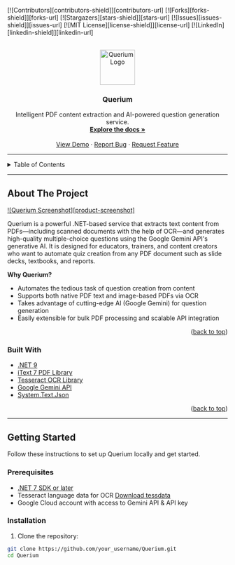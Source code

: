 <!-- Improved compatibility of back to top link: See: https://github.com/othneildrew/Best-README-Template/pull/73 -->
<a id="readme-top"></a>

<!--
*** Thanks for checking out the Querium README! If you have suggestions,
*** please fork the repo and create a pull request or open an issue.
*** And if you like it, please give the project a star! Thanks! 🚀
-->

<!-- PROJECT SHIELDS -->
[![Contributors][contributors-shield]][contributors-url]
[![Forks][forks-shield]][forks-url]
[![Stargazers][stars-shield]][stars-url]
[![Issues][issues-shield]][issues-url]
[![MIT License][license-shield]][license-url]
[![LinkedIn][linkedin-shield]][linkedin-url]

<br />
<div align="center">
  <a href="https://github.com/your_username/Querium">
    <img src="images/logo.png" alt="Querium Logo" width="80" height="80" />
  </a>

  <h3 align="center">Querium</h3>

  <p align="center">
    Intelligent PDF content extraction and AI-powered question generation service.
    <br />
    <a href="https://github.com/your_username/Querium"><strong>Explore the docs »</strong></a>
    <br />
    <br />
    <a href="https://github.com/your_username/Querium">View Demo</a>
    &middot;
    <a href="https://github.com/your_username/Querium/issues/new?labels=bug&template=bug-report.md">Report Bug</a>
    &middot;
    <a href="https://github.com/your_username/Querium/issues/new?labels=enhancement&template=feature-request.md">Request Feature</a>
  </p>
</div>

---

<details>
  <summary>Table of Contents</summary>
  <ol>
    <li><a href="#about-the-project">About The Project</a>
      <ul><li><a href="#built-with">Built With</a></li></ul>
    </li>
    <li><a href="#getting-started">Getting Started</a>
      <ul>
        <li><a href="#prerequisites">Prerequisites</a></li>
        <li><a href="#installation">Installation</a></li>
      </ul>
    </li>
    <li><a href="#usage">Usage</a></li>
    <li><a href="#roadmap">Roadmap</a></li>
    <li><a href="#contributing">Contributing</a></li>
    <li><a href="#license">License</a></li>
    <li><a href="#contact">Contact</a></li>
    <li><a href="#acknowledgments">Acknowledgments</a></li>
  </ol>
</details>

---

## About The Project

[![Querium Screenshot][product-screenshot]](https://github.com/your_username/Querium)

Querium is a powerful .NET-based service that extracts text content from PDFs—including scanned documents with the help of OCR—and generates high-quality multiple-choice questions using the Google Gemini API's generative AI. It is designed for educators, trainers, and content creators who want to automate quiz creation from any PDF document such as slide decks, textbooks, and reports.

**Why Querium?**

* Automates the tedious task of question creation from content
* Supports both native PDF text and image-based PDFs via OCR
* Takes advantage of cutting-edge AI (Google Gemini) for question generation
* Easily extensible for bulk PDF processing and scalable API integration

<p align="right">(<a href="#readme-top">back to top</a>)</p>

### Built With

* [.NET 9](https://dotnet.microsoft.com/)
* [iText 7 PDF Library](https://itextpdf.com/en)
* [Tesseract OCR Library](https://github.com/tesseract-ocr/tesseract)
* [Google Gemini API](https://developers.generativelanguage.google/products/gemini)
* [System.Text.Json](https://docs.microsoft.com/en-us/dotnet/api/system.text.json)

<p align="right">(<a href="#readme-top">back to top</a>)</p>

---

## Getting Started

Follow these instructions to set up Querium locally and get started.

### Prerequisites

- [.NET 7 SDK or later](https://dotnet.microsoft.com/download)
- Tesseract language data for OCR [Download tessdata](https://github.com/tesseract-ocr/tessdata)
- Google Cloud account with access to Gemini API & API key

### Installation

1. Clone the repository:

```bash
git clone https://github.com/your_username/Querium.git
cd Querium
